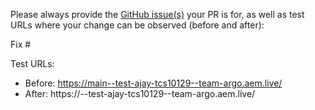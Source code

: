 Please always provide the [GitHub issue(s)](../issues) your PR is for, as well as test URLs where your change can be observed (before and after):

Fix #<gh-issue-id>

Test URLs:
- Before: https://main--test-ajay-tcs10129--team-argo.aem.live/
- After: https://<branch>--test-ajay-tcs10129--team-argo.aem.live/
